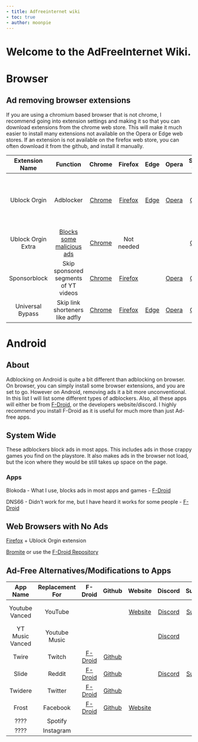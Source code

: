 ```yaml
---
- title: Adfreeinternet wiki
- toc: true
- author: moonpie
---
```


# Welcome to the AdFreeInternet Wiki.



# Browser

## Ad removing browser extensions

If you are using a chromium based browser that is not chrome, I recommend going into extension settings and making it so that you can download extensions from the chrome web store. This will make it much easier to install many extensions not available on the Opera or Edge web stores. If an extension is not available on the firefox web store, you can often download it from the github, and install it manually. 

| Extension Name | Function | Chrome | Firefox | Edge | Opera | Source Code | Aditional Notes |
|:-:|:-:|:-:|:-:|:-:|:-:|:-:|:-:|
|Ublock Orgin | Adblocker | [Chrome](https://chrome.google.com/webstore/detail/ublock-origin/cjpalhdlnbpafiamejdnhcphjbkeiagm) | [Firefox](https://addons.mozilla.org/en-US/firefox/addon/ublock-origin/) | [Edge](https://microsoftedge.microsoft.com/addons/detail/odfafepnkmbhccpbejgmiehpchacaeak) | [Opera](https://addons.opera.com/en/extensions/details/ublock/) | [Github](https://github.com/gorhill/uBlock) | Basically every good adblocker today is based on this one |
| Ublock Orgin Extra | [Blocks some malicious ads](https://github.com/gorhill/uBO-Extra#Purpose) | [Chrome](https://chrome.google.com/webstore/detail/ublock-origin-extra/pgdnlhfefecpicbbihgmbmffkjpaplco?hl=en) | Not needed | | | [Github](https://github.com/gorhill/uBO-Extra) | |
| Sponsorblock | Skip sponsored segments of YT videos | [Chrome](https://chrome.google.com/webstore/detail/sponsorblock-for-youtube/mnjggcdmjocbbbhaepdhchncahnbgone) | [Firefox](https://addons.mozilla.org/en-US/firefox/addon/sponsorblock/) | | [Opera](https://addons.opera.com/en/extensions/details/ublock/) | [Github](https://github.com/ajayyy/SponsorBlock) | |
|Universal Bypass | Skip link shorteners like adfly | [Chrome](https://universal-bypass.org/install) | [Firefox](https://universal-bypass.org/install) | [Edge](https://microsoftedge.microsoft.com/addons/detail/ckiidekccfgninkobmmofopbbdgdclgg) | [Opera](https://universal-bypass.org/install) | [Github](https://github.com/Sainan/Universal-Bypass) | |



# Android

## About

Adblocking on Android is quite a bit different than adblocking on browser. On browser, you can simply install some browser extensions, and you are set to go. However on Android, removing ads it a bit more unconventional. In this list I will list some different types of adblockers. Also, all these apps will either be from [F-Droid](https://f-droid.org), or the developers website/discord. 
I highly recommend you install F-Droid as it is useful for much more than just Ad-free apps. 

## System Wide

These adblockers block ads in most apps. This includes ads in those crappy games you find on the playstore. It also makes ads in the browser not load, but the icon where they would be still takes up space on the page.

### Apps 

Blokoda - What I use, blocks ads in most apps and games - [F-Droid](https://f-droid.org/en/packages/org.blokada.alarm/)

DNS66 - Didn't work for me, but I have heard it works for some people - [F-Droid](https://f-droid.org/en/packages/org.jak_linux.dns66/)

## Web Browsers with No Ads

[Firefox](https://play.google.com/store/apps/details?id=org.mozilla.firefox) + Ublock Orgin extension

[Bromite](https://www.bromite.org/) or use the [F-Droid Repository](https://www.bromite.org/fdroid)


## Ad-Free Alternatives/Modifications to Apps

| App Name | Replacement For | F-Droid  | Github | Website | Discord| Subreddit | Additional Notes |
|:-:|:-:|:-:|:-:|:-:|:-:|:-:|:-:|
| Youtube Vanced | YouTube | | | [Website](https://vanced.app/) | [Discord](https://discord.gg/wYrRPgv) | [Subreddit](https://www.reddit.com/r/Vanced/) | Install the installer [here](https://github.com/YTVanced/VancedManager) |
| YT Music Vanced | Youtube Music | | | | [Discord](https://discord.gg/wYrRPgv) | | Install the installer [here](https://github.com/YTVanced/VancedManager) |
| Twire | Twitch | [F-Droid](https://f-droid.org/en/packages/com.perflyst.twire/) | [Github](https://github.com/Perflyst/Twire) | | | | |
| Slide | Reddit | [F-Droid](https://f-droid.org/en/packages/me.ccrama.redditslide/) | [Github](https://github.com/ccrama/Slide) | | [Discord](https://discord.gg/HeShMsX) | [Subreddit](https://www.reddit.com/r/slideforreddit/) | |
| Twidere | Twitter | [F-Droid](https://f-droid.org/en/packages/org.mariotaku.twidere/) | [Github](https://github.com/TwidereProject/Twidere-Android) | | | | |
| Frost | Facebook | [F-Droid](https://f-droid.org/packages/com.pitchedapps.frost/)  | [Github](https://github.com/AllanWang/Frost-for-Facebook) | [Website](https://allanwang.github.io/Frost-for-Facebook/) | | | |
| ???? | Spotify | | | | | | |
| ???? | Instagram | | | | | |